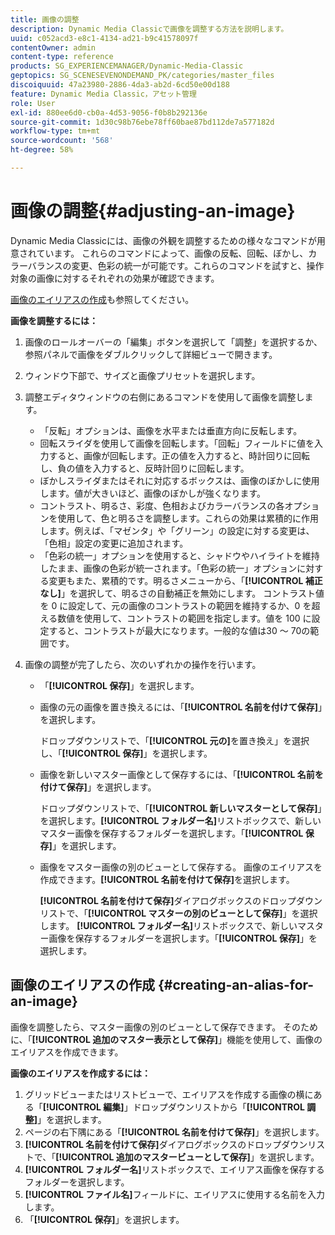 ```yaml
---
title: 画像の調整
description: Dynamic Media Classicで画像を調整する方法を説明します。
uuid: c052acd3-e8c1-4134-ad21-b9c41578097f
contentOwner: admin
content-type: reference
products: SG_EXPERIENCEMANAGER/Dynamic-Media-Classic
geptopics: SG_SCENESEVENONDEMAND_PK/categories/master_files
discoiquuid: 47a23980-2886-4da3-ab2d-6cd50e00d188
feature: Dynamic Media Classic，アセット管理
role: User
exl-id: 880ee6d0-cb0a-4d53-9056-f0b8b292136e
source-git-commit: 1d30c98b76ebe78ff60bae87bd112de7a577182d
workflow-type: tm+mt
source-wordcount: '568'
ht-degree: 58%

---
```


# 画像の調整{#adjusting-an-image}

Dynamic Media Classicには、画像の外観を調整するための様々なコマンドが用意されています。 これらのコマンドによって、画像の反転、回転、ぼかし、カラーバランスの変更、色彩の統一が可能です。これらのコマンドを試すと、操作対象の画像に対するそれぞれの効果が確認できます。

[画像のエイリアスの作成](adjusting-image.md#creating_an_alias_for_an_image)も参照してください。

**画像を調整するには：**

1. 画像のロールオーバーの「編集」ボタンを選択して「調整」を選択するか、参照パネルで画像をダブルクリックして詳細ビューで開きます。
1. ウィンドウ下部で、サイズと画像プリセットを選択します。
1. 調整エディタウィンドウの右側にあるコマンドを使用して画像を調整します。

   * 「反転」オプションは、画像を水平または垂直方向に反転します。
   * 回転スライダを使用して画像を回転します。「回転」フィールドに値を入力すると、画像が回転します。正の値を入力すると、時計回りに回転し、負の値を入力すると、反時計回りに回転します。
   * ぼかしスライダまたはそれに対応するボックスは、画像のぼかしに使用します。値が大きいほど、画像のぼかしが強くなります。
   * コントラスト、明るさ、彩度、色相およびカラーバランスの各オプションを使用して、色と明るさを調整します。これらの効果は累積的に作用します。例えば、「マゼンタ」や「グリーン」の設定に対する変更は、「色相」設定の変更に追加されます。
   * 「色彩の統一」オプションを使用すると、シャドウやハイライトを維持したまま、画像の色彩が統一されます。「色彩の統一」オプションに対する変更もまた、累積的です。明るさメニューから、「**[!UICONTROL 補正なし]**」を選択して、明るさの自動補正を無効にします。 コントラスト値を 0 に設定して、元の画像のコントラストの範囲を維持するか、0 を超える数値を使用して、コントラストの範囲を指定します。値を 100 に設定すると、コントラストが最大になります。一般的な値は30 ～ 70の範囲です。

1. 画像の調整が完了したら、次のいずれかの操作を行います。

   * 「**[!UICONTROL 保存]**」を選択します。

   * 画像の元の画像を置き換えるには、「**[!UICONTROL 名前を付けて保存]**」を選択します。

      ドロップダウンリストで、「**[!UICONTROL 元の]**&#x200B;を置き換え」を選択し、「**[!UICONTROL 保存]**」を選択します。

   * 画像を新しいマスター画像として保存するには、「**[!UICONTROL 名前を付けて保存]**」を選択します。

      ドロップダウンリストで、「**[!UICONTROL 新しいマスターとして保存]**」を選択します。**[!UICONTROL フォルダー名]**&#x200B;リストボックスで、新しいマスター画像を保存するフォルダーを選択します。「**[!UICONTROL 保存]**」を選択します。

   * 画像をマスター画像の別のビューとして保存する。 画像のエイリアスを作成できます。**[!UICONTROL 名前を付けて保存]**&#x200B;を選択します。

      **[!UICONTROL 名前を付けて保存]**&#x200B;ダイアログボックスのドロップダウンリストで、「**[!UICONTROL マスターの別のビューとして保存]**」を選択します。
**[!UICONTROL フォルダー名]**&#x200B;リストボックスで、新しいマスター画像を保存するフォルダーを選択します。「**[!UICONTROL 保存]**」を選択します。

## 画像のエイリアスの作成 {#creating-an-alias-for-an-image}

画像を調整したら、マスター画像の別のビューとして保存できます。 そのために、「**[!UICONTROL 追加のマスター表示として保存]**」機能を使用して、画像のエイリアスを作成できます。

**画像のエイリアスを作成するには：**

1. グリッドビューまたはリストビューで、エイリアスを作成する画像の横にある「**[!UICONTROL 編集]**」ドロップダウンリストから「**[!UICONTROL 調整]**」を選択します。
1. ページの右下隅にある「**[!UICONTROL 名前を付けて保存]**」を選択します。
1. **[!UICONTROL 名前を付けて保存]**&#x200B;ダイアログボックスのドロップダウンリストで、「**[!UICONTROL 追加のマスタービューとして保存]**」を選択します。
1. **[!UICONTROL フォルダー名]**&#x200B;リストボックスで、エイリアス画像を保存するフォルダーを選択します。
1. **[!UICONTROL ファイル名]**&#x200B;フィールドに、エイリアスに使用する名前を入力します。
1. 「**[!UICONTROL 保存]**」を選択します。
